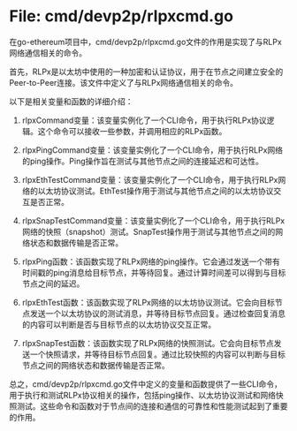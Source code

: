 # File: cmd/devp2p/rlpxcmd.go

在go-ethereum项目中，cmd/devp2p/rlpxcmd.go文件的作用是实现了与RLPx网络通信相关的命令。

首先，RLPx是以太坊中使用的一种加密和认证协议，用于在节点之间建立安全的Peer-to-Peer连接。该文件中定义了与RLPx网络通信相关的命令。

以下是相关变量和函数的详细介绍：

1. rlpxCommand变量：该变量实例化了一个CLI命令，用于执行RLPx协议逻辑。这个命令可以接收一些参数，并调用相应的RLPx函数。

2. rlpxPingCommand变量：该变量实例化了一个CLI命令，用于执行RLPx网络的ping操作。Ping操作旨在测试与其他节点之间的连接延迟和可达性。

3. rlpxEthTestCommand变量：该变量实例化了一个CLI命令，用于执行RLPx网络的以太坊协议测试。EthTest操作用于测试与其他节点之间的以太坊协议交互是否正常。

4. rlpxSnapTestCommand变量：该变量实例化了一个CLI命令，用于执行RLPx网络的快照（snapshot）测试。SnapTest操作用于测试与其他节点之间的网络状态和数据传输是否正常。

5. rlpxPing函数：该函数实现了RLPx网络的ping操作。它会通过发送一个带有时间戳的ping消息给目标节点，并等待回复。通过计算时间差可以得到与目标节点之间的延迟。

6. rlpxEthTest函数：该函数实现了RLPx网络的以太坊协议测试。它会向目标节点发送一个以太坊协议的测试消息，并等待目标节点回复。通过检查回复消息的内容可以判断是否与目标节点的以太坊协议交互正常。

7. rlpxSnapTest函数：该函数实现了RLPx网络的快照测试。它会向目标节点发送一个快照请求，并等待目标节点回复。通过比较快照的内容可以判断与目标节点之间的网络状态和数据传输是否正常。

总之，cmd/devp2p/rlpxcmd.go文件中定义的变量和函数提供了一些CLI命令，用于执行和测试RLPx协议相关的操作，包括ping操作、以太坊协议测试和网络快照测试。这些命令和函数对于节点间的连接和通信的可靠性和性能测试起到了重要的作用。


